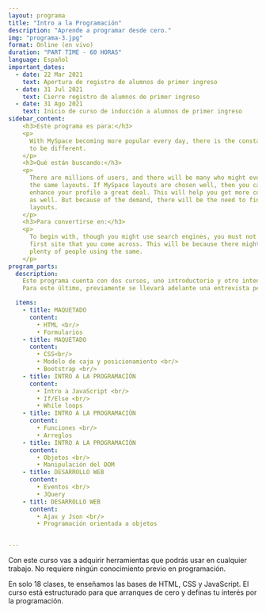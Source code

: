 ```yaml
---
layout: programa
title: "Intro a la Programación"
description: "Aprende a programar desde cero."
img: "programa-3.jpg"
format: Online (en vivo)
duration: "PART TIME - 60 HORAS"
language: Español
important_dates:
  - date: 22 Mar 2021
    text: Apertura de registro de alumnos de primer ingreso
  - date: 31 Jul 2021
    text: Cierre registro de alumnos de primer ingreso
  - date: 31 Ago 2021
    text: Inicio de curso de inducción a alumnos de primer ingreso
sidebar_content:
    <h3>Este programa es para:</h3>
    <p>
      With MySpace becoming more popular every day, there is the constant need
      to be different.
    </p>
    <h3>Qué están buscando:</h3>
    <p>
      There are millions of users, and there will be many who might even use
      the same layouts. If MySpace layouts are chosen well, then you can
      enhance your profile a great deal. This will help you get more contacts
      as well. But because of the demand, there will be the need to find unique
      layouts.
    </p>
    <h3>Para convertirse en:</h3>
    <p>
      To begin with, though you might use search engines, you must not pick the
      first site that you come across. This will be because there might be
      plenty of people using the same.
    </p>
program_parts:
  description:
    Este programa cuenta con dos cursos, uno introductorio y otro intensivo.
    Para este último, previamente se llevará adelante una entrevista personal.

  items:
    - title: MAQUETADO
      content:
        • HTML <br/>
        • Formularios
    - title: MAQUETADO
      content:
        • CSS<br/>
        • Modelo de caja y posicionamiento <br/>
        • Bootstrap <br/>
    - title: INTRO A LA PROGRAMACIÓN
      content:
        • Intro a JavaScript <br/>
        • If/Else <br/>
        • While loops
    - title: INTRO A LA PROGRAMACIÓN 
      content:
        • Funciones <br/>
        • Arreglos
    - title: INTRO A LA PROGRAMACIÓN
      content:
        • Objetos <br/>
        • Manipulación del DOM
    - title: DESARROLLO WEB
      content:
        • Eventos <br/>
        • JQuery
    - titl: DESARROLLO WEB
      content:
        • Ajax y Json <br/>
        • Programación orientada a objetos


---
```

Con este curso vas a adquirir herramientas que podrás usar en cualquier trabajo.
No requiere ningún conocimiento previo en programación.


En solo 18 clases, te enseñamos las bases de HTML, CSS y JavaScript. El curso
está estructurado para que arranques de cero y definas tu interés por la
programación.
